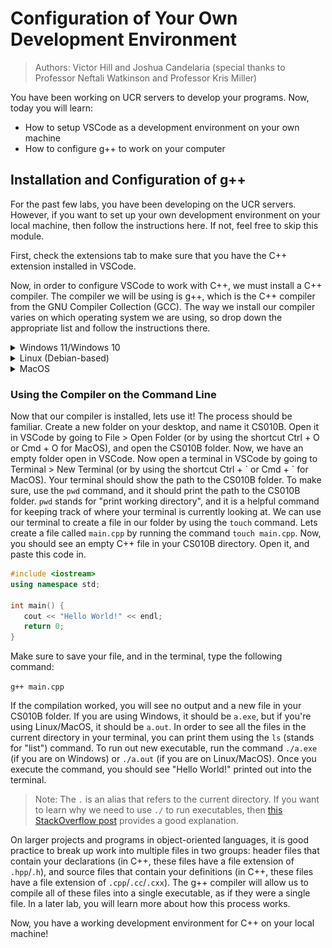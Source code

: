 # Configuration of Your Own Development Environment

> Authors: Victor Hill and Joshua Candelaria (special thanks to Professor Neftali Watkinson and Professor Kris Miller)

You have been working on UCR servers to develop your programs. Now, today you will learn:

* How to setup VSCode as a development environment on your own machine
* How to configure g++ to work on your computer

## Installation and Configuration of g++

For the past few labs, you have been developing on the UCR servers. However, if you want to set up your own development environment on your local machine, then follow the instructions here. If not, feel free to skip this module.

First, check the extensions tab to make sure that you have the C++ extension installed in VSCode.

Now, in order to configure VSCode to work with C++, we must install a C++ compiler. The compiler we will be using is g++, which is the C++ compiler from the GNU Compiler Collection (GCC). The way we install our compiler varies on which operating system we are using, so drop down the appropriate list and follow the instructions there.

<details>
<summary>Windows 11/Windows 10</summary>
On Windows, we will be installing MinGW so that we can compile our C++ programs using the <code>g++</code> command. <br>
1. Download the MinGW Installation Manager Setup Tool at <a href="https://sourceforge.net/projects/mingw/">this link</a>. <br>
2. Run the setup executable. <strong>Copy your installation directory path, you will need this later!</strong> By default, it should be <code>C:\MinGW</code>, but if it is something else or you want to change it somewhere else, copy that instead. This is very important, as we need to <strong>paste the path to the MinGW folder somewhere else later</strong>. <br>
3. Open the MinGW Installation Manager after it is done setting up. You should see multiple packages, but we only need 4 of them: <br>
<pre>
mingw-developer-toolkit
mingw32-base
mingw32-gcc-g++
msys-base
</pre>
Right-click each package, and click "Mark for installation". Then, in the top left corner, click Installation > Apply Changes.
<p align="center">
    <img src="images/installgcc.gif" alt="Installing MinGW Packages">
</p>
4. Go to the Start Menu and search for "Edit the system environment variables". You should see a menu that looks like this.
<p align="center">
    <img src="images/environmentvariables.png" alt="Environment Variables in Control Panel" height=35% width=35%>
</p>
Now, under the system variables tab, look for the variable "Path". Click on it, then click "Edit". Click "New", then paste in the MinGW folder path you copied in step 2 (if you forgot to do this, then look for where you installed the folder and copy the path). At the end of the path, add <code>\bin</code> so that your path looks like this:
<pre>
C:\MinGW\bin
</pre>
If you installed MinGW in some other directory/folder, then it will look something like this:
<pre>
[path where you installed MinGW]\MinGW\bin
</pre>
<p align="center">
    <img src="images/environmentvariable.gif" alt="Adding Environment Variable to PATH in Windows">
</p>
5. The compiler should be fully installed by now. To make sure, go back to VSCode. At the top, click "Terminal > New Terminal". This opens a new terminal at the bottom of your screen. Run the following command in the terminal:
<pre>
g++ --version
</pre>
If everything works, then your output should look something like this, confirming that g++ is working properly:
<pre>
g++.exe (MinGW.org GCC Build-2) 9.2.0
Copyright (C) 2019 Free Software Foundation, Inc.
This is free software; see the source for copying conditions.  
There is NO warranty; not even for MERCHANTABILITY or FITNESS FOR A PARTICULAR PURPOSE.
</pre>
Now, you have g++ installed and configured! You might be wondering why we had to do all this. We can think of the "Path" variable in Windows as assigning executables a name, just like a variable in C++, or a desktop shortcut for an executable. The reason we do this is because whenever we want to compile our programs, we can just use the <code>g++</code> command in our terminal, rather than going to the directory, passing in the file, and running the executable manually every time we want to compile. Since we usually compile code multiple times every time we want to work on a file, this will save you lots of time in the long run.
</details>

<details>
<summary>Linux (Debian-based)</summary>
1. Run the following commands on your terminal (open with Ctrl+Shift+T), which will install the g++ compiler for C++ and add it to your path variables automatically:
<pre>
sudo apt update
sudo apt install build-essential
</pre>
2. Verify that g++ is installed properly by running this command:
<pre>
g++ --version
</pre>
The output should look something like this if g++ was installed properly:
<pre>
g++ (Ubuntu 9.4.0-1ubuntu1~20.04.1) 9.4.0
Copyright (C) 2019 Free Software Foundation, Inc.
This is free software; see the source for copying conditions.
There is NO warranty; not even for MERCHANTABILITY or FITNESS FOR A PARTICULAR PURPOSE.
</pre>
</details>

<details>
<summary>MacOS</summary>
</details>

### Using the Compiler on the Command Line

Now that our compiler is installed, lets use it! The process should be familiar. Create a new folder on your desktop, and name it CS010B. Open it in VSCode by going to File > Open Folder (or by using the shortcut Ctrl + O or Cmd + O for MacOS), and open the CS010B folder. Now, we have an empty folder open in VSCode. Now open a terminal in VSCode by going to Terminal > New Terminal (or by using the shortcut Ctrl + \` or Cmd + \` for MacOS). Your terminal should show the path to the CS010B folder. To make sure, use the ```pwd``` command, and it should print the path to the CS010B folder. ```pwd``` stands for "print working directory", and it is a helpful command for keeping track of where your terminal is currently looking at. We can use our terminal to create a file in our folder by using the ```touch``` command. Lets create a file called ```main.cpp``` by running the command ```touch main.cpp```. Now, you should see an empty C++ file in your CS010B directory. Open it, and paste this code in.

```cpp
#include <iostream>
using namespace std;

int main() {
   cout << "Hello World!" << endl;
   return 0;
}
```

Make sure to save your file, and in the terminal, type the following command:

``` g++ main.cpp ```

If the compilation worked, you will see no output and a new file in your CS010B folder. If you are using Windows, it should be ```a.exe```, but if you're using Linux/MacOS, it should be ```a.out```. In order to see all the files in the current directory in your terminal, you can print them using the ```ls``` (stands for "list") command. To run out new executable, run the command ```./a.exe``` (if you are on Windows) or ```./a.out``` (if you are on Linux/MacOS). Once you execute the command, you should see "Hello World!" printed out into the terminal.

> Note: The ```.``` is an alias that refers to the current directory. If you want to learn why we need to use ```./``` to run executables, then [this StackOverflow post](https://stackoverflow.com/questions/6331075/why-do-you-need-dot-slash-before-executable-or-script-name-to-run-it-in-bas) provides a good explanation.

On larger projects and programs in object-oriented languages, it is good practice to break up work into multiple files in two groups: header files that contain your declarations (in C++, these files have a file extension of `.hpp`/`.h`), and source files that contain your definitions (in C++, these files have a file extension of `.cpp`/`.cc`/`.cxx`). The g++ compiler will allow us to compile all of these files into a single executable, as if they were a single file. In a later lab, you will learn more about how this process works.

Now, you have a working development environment for C++ on your local machine!
